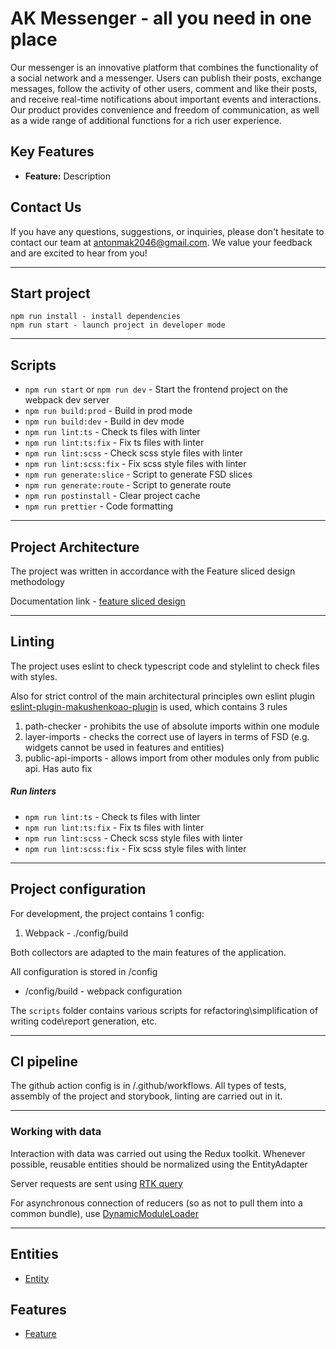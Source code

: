 # AK Messenger - all you need in one place

Our messenger is an innovative platform that combines the functionality of a social network and a messenger. Users can publish their posts, exchange messages, follow the activity of other users, comment and like their posts, and receive real-time notifications about important events and interactions. Our product provides convenience and freedom of communication, as well as a wide range of additional functions for a rich user experience.

## Key Features

-   **Feature:** Description

## Contact Us

If you have any questions, suggestions, or inquiries, please don't hesitate to contact our team at [antonmak2046@gmail.com](mailto:antonmak2046@gmail.com). We value your feedback and are excited to hear from you!

---

## Start project

```
npm run install - install dependencies
npm run start - launch project in developer mode
```

---

## Scripts

-   `npm run start` or `npm run dev` - Start the frontend project on the webpack dev server
-   `npm run build:prod` - Build in prod mode
-   `npm run build:dev` - Build in dev mode
-   `npm run lint:ts` - Check ts files with linter
-   `npm run lint:ts:fix` - Fix ts files with linter
-   `npm run lint:scss` - Check scss style files with linter
-   `npm run lint:scss:fix` - Fix scss style files with linter
-   `npm run generate:slice` - Script to generate FSD slices
-   `npm run generate:route` - Script to generate route
-   `npm run postinstall` - Clear project cache
-   `npm run prettier` - Code formatting

---

## Project Architecture

The project was written in accordance with the Feature sliced design methodology

Documentation link - [feature sliced design](https://feature-sliced.design/docs/get-started/tutorial)

---

## Linting

The project uses eslint to check typescript code and stylelint to check files with styles.

Also for strict control of the main architectural principles own eslint plugin [eslint-plugin-makushenkoao-plugin](https://www.npmjs.com/package/eslint-plugin-makushenkoao-plugin) is used, which contains 3 rules

1. path-checker - prohibits the use of absolute imports within one module
2. layer-imports - checks the correct use of layers in terms of FSD (e.g. widgets cannot be used in features and entities)
3. public-api-imports - allows import from other modules only from public api. Has auto fix

##### Run linters

-   `npm run lint:ts` - Check ts files with linter
-   `npm run lint:ts:fix` - Fix ts files with linter
-   `npm run lint:scss` - Check scss style files with linter
-   `npm run lint:scss:fix` - Fix scss style files with linter

---

## Project configuration

For development, the project contains 1 config:

1. Webpack - ./config/build

Both collectors are adapted to the main features of the application.

All configuration is stored in /config

-   /config/build - webpack configuration

The `scripts` folder contains various scripts for refactoring\simplification of writing code\report generation, etc.

---

## CI pipeline

The github action config is in /.github/workflows.
All types of tests, assembly of the project and storybook, linting are carried out in it.

---

### Working with data

Interaction with data was carried out using the Redux toolkit.
Whenever possible, reusable entities should be normalized using the EntityAdapter

Server requests are sent using [RTK query](/src/shared/api/rtkApi.ts)

For asynchronous connection of reducers (so as not to pull them into a common bundle), use
[DynamicModuleLoader](/src/shared/lib/components/DynamicModuleLoader/DynamicModuleLoader.tsx)

---

## Entities

-   [Entity](/src/entities)

## Features

-   [Feature](/src/features)
